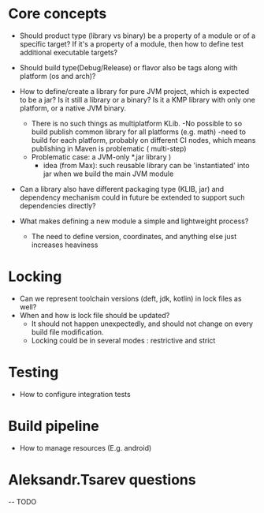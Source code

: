 # Core concepts

- Should product type (library vs binary) be a property of a module or of a specific target?
  If it's a property of a module, then how to define test additional executable targets?

- Should build type(Debug/Release) or flavor also be tags along with platform (os and arch)?

- How to define/create a library for pure JVM project, which is expected to be a jar?
  Is it still a library or a binary? Is it a KMP library with only one platform, or a native JVM binary.
    - There is no such things as multiplatform KLib.
      -No possible to so build publish common library for all platforms (e.g. math)
      -need to build for each platform, probably on different CI nodes, which means publishing in Maven is problematic (
      multi-step)
    - Problematic case: a JVM-only  *.jar library )
        - idea (from Max): such reusable library can be 'instantiated' into jar when we build the main JVM module

- Can a library also have different packaging type (KLIB, jar) and dependency mechanism could in future be extended
  to support such dependencies directly?

- What makes defining a new module a simple and lightweight process?
    - The need to define version, coordinates, and anything else just increases heaviness

# Locking

- Can we represent toolchain versions (deft, jdk, kotlin) in lock files as well?
- When and how is lock file should be updated?
    - It should not happen unexpectedly, and should not change on every build file modification.
    - Locking could be in several modes : restrictive and strict

# Testing

- How to configure integration tests

# Build pipeline

- How to manage resources (E.g. android)

# Aleksandr.Tsarev questions

-- TODO